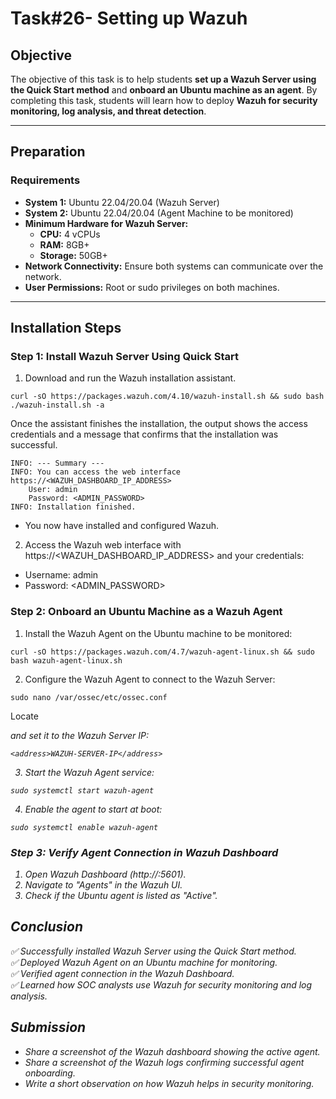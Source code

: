 # **Task#26- Setting up Wazuh**

## **Objective**  
The objective of this task is to help students **set up a Wazuh Server using the Quick Start method** and **onboard an Ubuntu machine as an agent**. By completing this task, students will learn how to deploy **Wazuh for security monitoring, log analysis, and threat detection**.

---

## **Preparation**  
### **Requirements**  
- **System 1:** Ubuntu 22.04/20.04 (Wazuh Server)  
- **System 2:** Ubuntu 22.04/20.04 (Agent Machine to be monitored)  
- **Minimum Hardware for Wazuh Server:**  
  - **CPU:** 4 vCPUs  
  - **RAM:** 8GB+  
  - **Storage:** 50GB+  
- **Network Connectivity:** Ensure both systems can communicate over the network.  
- **User Permissions:** Root or sudo privileges on both machines.  

---

## **Installation Steps**  

### **Step 1: Install Wazuh Server Using Quick Start**
1. Download and run the Wazuh installation assistant.
```
curl -sO https://packages.wazuh.com/4.10/wazuh-install.sh && sudo bash ./wazuh-install.sh -a
```
Once the assistant finishes the installation, the output shows the access credentials and a message that confirms that the installation was successful.

```
INFO: --- Summary ---
INFO: You can access the web interface https://<WAZUH_DASHBOARD_IP_ADDRESS>
    User: admin
    Password: <ADMIN_PASSWORD>
INFO: Installation finished.
```
- You now have installed and configured Wazuh.

2. Access the Wazuh web interface with https://<WAZUH_DASHBOARD_IP_ADDRESS> and your credentials:

- Username: admin
- Password: <ADMIN_PASSWORD>

### Step 2: Onboard an Ubuntu Machine as a Wazuh Agent
1. Install the Wazuh Agent on the Ubuntu machine to be monitored:

```
curl -sO https://packages.wazuh.com/4.7/wazuh-agent-linux.sh && sudo bash wazuh-agent-linux.sh
```
2. Configure the Wazuh Agent to connect to the Wazuh Server:

```
sudo nano /var/ossec/etc/ossec.conf
```
Locate <address> and set it to the Wazuh Server IP:
```
<address>WAZUH-SERVER-IP</address>
```
3. Start the Wazuh Agent service:

```
sudo systemctl start wazuh-agent
```
4. Enable the agent to start at boot:

```
sudo systemctl enable wazuh-agent
```

### Step 3: Verify Agent Connection in Wazuh Dashboard
1. Open Wazuh Dashboard (http://<Wazuh-Server-IP>:5601).
2. Navigate to "Agents" in the Wazuh UI.
3. Check if the Ubuntu agent is listed as "Active".

## Conclusion
✅ Successfully installed Wazuh Server using the Quick Start method.    
✅ Deployed Wazuh Agent on an Ubuntu machine for monitoring.   
✅ Verified agent connection in the Wazuh Dashboard.    
✅ Learned how SOC analysts use Wazuh for security monitoring and log analysis.    

## Submission
- Share a screenshot of the Wazuh dashboard showing the active agent.
- Share a screenshot of the Wazuh logs confirming successful agent onboarding.
- Write a short observation on how Wazuh helps in security monitoring.

